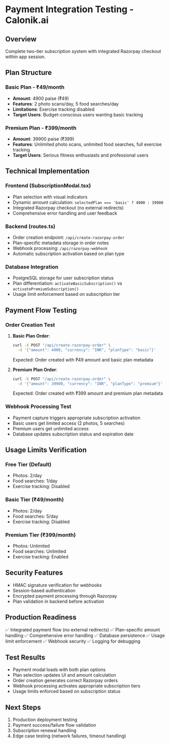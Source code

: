 # Payment Integration Testing - Calonik.ai

## Overview
Complete two-tier subscription system with integrated Razorpay checkout within app session.

## Plan Structure

### Basic Plan - ₹49/month
- **Amount**: 4900 paise (₹49)
- **Features**: 2 photo scans/day, 5 food searches/day
- **Limitations**: Exercise tracking disabled
- **Target Users**: Budget-conscious users wanting basic tracking

### Premium Plan - ₹399/month  
- **Amount**: 39900 paise (₹399)
- **Features**: Unlimited photo scans, unlimited food searches, full exercise tracking
- **Target Users**: Serious fitness enthusiasts and professional users

## Technical Implementation

### Frontend (SubscriptionModal.tsx)
- Plan selection with visual indicators
- Dynamic amount calculation: `selectedPlan === 'basic' ? 4900 : 39900`
- Integrated Razorpay checkout (no external redirects)
- Comprehensive error handling and user feedback

### Backend (routes.ts)
- Order creation endpoint: `/api/create-razorpay-order`
- Plan-specific metadata storage in order notes
- Webhook processing: `/api/razorpay-webhook`
- Automatic subscription activation based on plan type

### Database Integration
- PostgreSQL storage for user subscription status
- Plan differentiation: `activateBasicSubscription()` vs `activatePremiumSubscription()`
- Usage limit enforcement based on subscription tier

## Payment Flow Testing

### Order Creation Test
1. **Basic Plan Order**:
   ```bash
   curl -X POST "/api/create-razorpay-order" \
     -d '{"amount": 4900, "currency": "INR", "planType": "basic"}'
   ```
   Expected: Order created with ₹49 amount and basic plan metadata

2. **Premium Plan Order**:
   ```bash
   curl -X POST "/api/create-razorpay-order" \
     -d '{"amount": 39900, "currency": "INR", "planType": "premium"}'
   ```
   Expected: Order created with ₹399 amount and premium plan metadata

### Webhook Processing Test
- Payment capture triggers appropriate subscription activation
- Basic users get limited access (2 photos, 5 searches)
- Premium users get unlimited access
- Database updates subscription status and expiration date

## Usage Limits Verification

### Free Tier (Default)
- Photos: 2/day
- Food searches: 1/day
- Exercise tracking: Disabled

### Basic Tier (₹49/month)
- Photos: 2/day  
- Food searches: 5/day
- Exercise tracking: Disabled

### Premium Tier (₹399/month)
- Photos: Unlimited
- Food searches: Unlimited
- Exercise tracking: Enabled

## Security Features
- HMAC signature verification for webhooks
- Session-based authentication
- Encrypted payment processing through Razorpay
- Plan validation in backend before activation

## Production Readiness
✅ Integrated payment flow (no external redirects)
✅ Plan-specific amount handling 
✅ Comprehensive error handling
✅ Database persistence
✅ Usage limit enforcement
✅ Webhook security
✅ Logging for debugging

## Test Results
- Payment modal loads with both plan options
- Plan selection updates UI and amount calculation
- Order creation generates correct Razorpay orders
- Webhook processing activates appropriate subscription tiers
- Usage limits enforced based on subscription status

## Next Steps
1. Production deployment testing
2. Payment success/failure flow validation
3. Subscription renewal handling
4. Edge case testing (network failures, timeout handling)